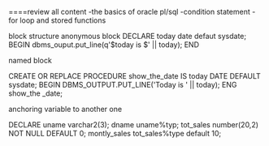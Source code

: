 ====review all content 
-the basics of oracle pl/sql
-condition statement
-for loop and stored functions 


block structure 
anonymous block 
DECLARE 
today date  defaut sysdate; 
BEGIN 
dbms_ouput.put_line(q'$today is $' || today);
END 



named block

CREATE OR REPLACE PROCEDURE show_the_date
IS
    today DATE DEFAULT sysdate;
BEGIN 
    DBMS_OUTPUT.PUT_LINE('Today is ' || today);
ENG show_the _date;


anchoring variable to another one 

DECLARE 
uname varchar2(3);
dname uname%typ;
tot_sales number(20,2) NOT NULL DEFAULT 0;
montly_sales  tot_sales%type default 10;
